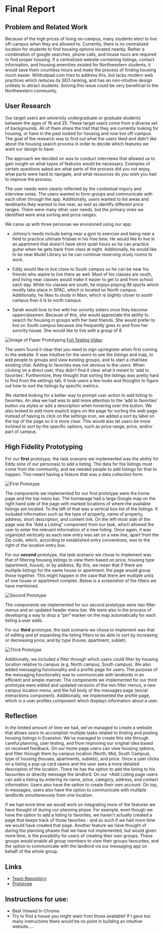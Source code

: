 # Final Report

## Problem and Related Work

Because of the high prices of living on-campus, many students elect to live off-campus when they are allowed to. Currently, there is no centralized location for students to find housing options located nearby. Rather a combination of google searches, phone calls, and house tours are required to find proper housing. If a centralized website containing listings, contact information, and housing amenities existed for Northwestern students, it would save them countless hours and make the process of finding housing much easier. Wildcatpad.com tries to address this, but lacks modern web practices which reduces its SEO ranking, and has an non-intuitive design unlikely to attract students. Solving this issue could be very beneficial to the Northwestern community. 


## User Research

Our target users are university undergraduate or graduate students between the ages of 18 and 25. These target users come from a diverse set of backgrounds. All of them share the trait that they are currently looking for housing, or have in the past looked for housing and now live off-campus. The goal of the research was to find out what the users liked and didn’t like about the housing search process in order to decide which features we want our design to have. 

The approach we decided on was to conduct interviews that allowed us to gain insight on what types of features would be necessary. Examples of certain questions asked are what parts of the process did you not enjoy, what parts were hard to navigate, and what resources do you wish you had to improve the process. 

The user needs were clearly reflected by the contextual inquiry and interview notes. The users wanted to form groups and communicate with each other through the app. Additionally, users wanted to list areas and landmarks they wanted to live near, as well as identify different price ranges. There were many other user needs, but the primary ones we  identified were area sorting and price ranges. 

We came up with three personas we envisioned using our app:

* Johnny’s needs include being near a gym to exercise and being near a field to practice ultimate frisbee in his free time. He would like to live in an apartment that doesn’t have strict quiet hours so he can practice guitar when he gets back from class at night. Additionally, he would like to be near Mudd Library so he can continue reserving study rooms to work.

* Eddy would like to live close to South campus so he can be near his friends who aspire to live there as well. Most of his classes are south, and living near classes would make it easier to get to and from school each day. While his classes are south, he enjoys playing IM sports which mostly take place in SPAC, which is located on North campus.  Additionally, he likes to study in Main, which is slightly closer to south campus than it is to north campus

* Sarah would love to live with her sorority sisters once they become upperclassmen. Because of this, she would appreciate the ability to search for housing in groups with her best friends. She would prefer to live on South campus because she frequently goes to and from her sorority house. She would like to live with a group of 8


![Image of Paper Prototyping](./images/Paper_Prototype.png)
[Full Testing Video](https://www.youtube.com/watch?v=Ln6ntWCNUwg)


The users found it clear that you need to sign up/register when first coming to the website. It was intuitive for the users to see the listings and map, to add people to groups and view existing groups, and to start a chat/see existing chat. Adding to favorites was not obvious to the users. When clicking on a direct user, they didn’t find it clear what it meant to ‘add to favorites’. Furthermore, they thought that sorting the listings was pretty hard to find from the settings tab. It took users a few looks and thoughts to figure out how to sort the listings by specific metrics.

We started looking for a better way to prompt user action to add listing to favorites. An idea we had was to add more attention to the ‘add to favorites’ button via styles or add a description when hovering over the button. We also looked to add more explicit signs on the page for sorting the web page. Instead of having to click on the settings icon, we added a sort by label on the top of the page so it is more clear. This would also let users be more inclined to sort by the specific options, such as price range, price, and/or part of campus.

## High Fidelity Prototyping

For our **first** prototype, the task scenario we implemented was the ability for Eddy (one of our personas) to add a listing. The data for the listings must come from the community, and we needed people to add listings for that to happen. This meant having a feature that was a data collection form:

![First Prototype](./images/add_listing.png)

The components we implemented for our first prototype were the home page and the top menu bar. The homepage had a large Google map on the right hand side of the page with marked locations of where the available listings are located. To the left of that was a vertical box list of the listings. It included information such as the type of property, name of property, address, short description, and content link. On the left-most side of the page was the “Add a Listing” component from our task, which allowed the user to enter the relevant information of a new listing. Once again, it was organized vertically as each new entry was set on a new line, apart from the Zip code, which, according to established entry conventions, was to the right of the location entry box. 

For our **second** prototype, the task scenario we chose to implement was that of filtering housing listings to view them based on price, housing type (apartment, house), or by address. By this, we mean that if there are multiple listings for the same house or apartment, the page would group those together. This might happen in the case that there are multiple units of one house or apartment complex. Below is a screenshot of the filters we have mentioned. 

![Second Prototype](./images/sort_campus_location.png)

The components we implemented for our second prototype were two filter menus and an updated header menu bar. We were also in the process of developing a way to drop a “pin” marker on the map automatically for each listing a user adds.


For our **third** prototype, the task scenario we chose to implement was that of editing and pf expanding the listing filters to be able to sort by increasing or decreasing price, and by type (house, apartment, sublet):

![Third Prototype](./images/all_filters.png)

Additionally, we included a filter through which users could filter by housing location relative to campus (e.g. North campus, South campus). We also added messaging functionality and a profile page for users. The purpose of the messaging functionality was to communicate with landlords in an efficient and simple manner. The components we implemented for our third prototype were edited and updated versions of the two filter menus, a new campus location menu, and the full body of the messages page (social interactions component). Additionally, we implemented the profile page, which is a user profiles component which displays information about a user. 



## Reflection

In the limited amount of time we had, we’ve managed to create a website that allows users to accomplish multiple tasks related to finding and posting housing listings in Evanston. We’ve managed to create this site through careful planning, user testing, and from improving our original idea based on received feedback. On our home page users can view housing options, and filter through them by campus location (North, Mid, South Campus), type of housing (houses, apartments, sublets), and price. Once a user clicks on a listing a pop up card opens and the user sees a more detailed description of the location. There he has the option to add the listing to his favourites or directly message the landlord. On our +Add Listing page users can add a listing by entering its name, price, category, address, and contact information. Users also have the option to create their own account. On top, in messages, users also have the option to communicate with multiple landlords simultaneously from one location. 

If we had more time we would work on integrating more of the features we have thought of during our planning phase. For example, even though we have the option to add a listing to favorites, we haven’t actually created a page that keeps track of those favorites - and as such if we had more time we would have created that page. Another feature we have thought of during the planning phases that we have not implemented, but would given more time, is the possibility for users of creating their own groups. These groups would enable all group members to view their groups favourites, and the option to communicate with the landlord via our messaging app on behalf of the whole group. 

## Links    

* [Team Repository](https://github.com/cs330-Housing-Project/housing/tree/project_8)
* [Prototype](https://cs330-housing-project.github.io/housing/)

## Instructions for use:

* Best Viewed In Chrome
* Try to find a house you might want from those available! If I gave too many instructions there would be no point in building an intuitive website.....

